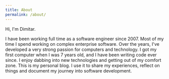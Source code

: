 ```yaml
---
title: About
permalink: /about/
---
```


Hi, I'm Dimitar.

I have been working full time as a software engineer since 2007. Most of my time I spend working on complex enterprise software. Over the years, I've developed a very strong passion for computers and technology. I got my first computer when I was 7 years old, and I have been writing code ever since. I enjoy dabbing into new technologies and getting out of my comfort zone. This is my personal blog. I use it to share my experiences, reflect on things and document my journey into software development.
